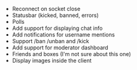  * Reconnect on socket close
 * Statusbar (kicked, banned, errors)
 * Polls
 * Add support for displaying chat info
 * Add notifications for username mentions
 * Support /ban /unban and /kick
 * Add support for moderator dashboard
 * Friends and boxes (I'm not sure about this one)
 * Display images inside the client
